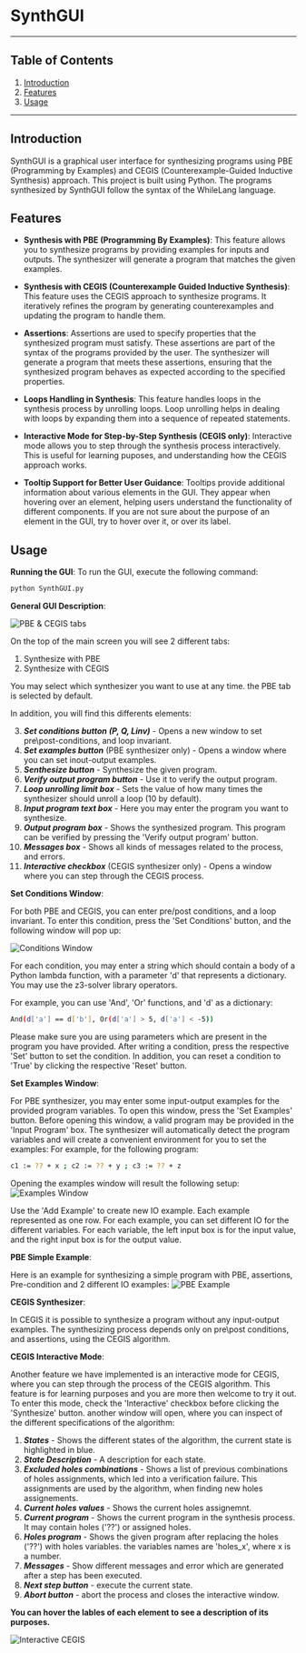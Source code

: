 # SynthGUI

---

## **Table of Contents**

1. [Introduction](#introduction)
2. [Features](#Features)
3. [Usage](#usage)

---

## **Introduction**

SynthGUI is a graphical user interface for synthesizing programs using PBE (Programming by Examples) and CEGIS (Counterexample-Guided Inductive Synthesis) approach. This project is built using Python.
The programs synthesized by SynthGUI follow the syntax of the WhileLang language.


## **Features**

- **Synthesis with PBE (Programming By Examples)**:
This feature allows you to synthesize programs by providing examples for inputs and outputs. The synthesizer will generate a program that matches the given examples.

- **Synthesis with CEGIS (Counterexample Guided Inductive Synthesis)**:
This feature uses the CEGIS approach to synthesize programs. It iteratively refines the program by generating counterexamples and updating the program to handle them.

- **Assertions**:
Assertions are used to specify properties that the synthesized program must satisfy. These assertions are part of the syntax of the programs provided by the user.
The synthesizer will generate a program that meets these assertions, ensuring that the synthesized program behaves as expected according to the specified properties.

- **Loops Handling in Synthesis**:
This feature handles loops in the synthesis process by unrolling loops. Loop unrolling helps in dealing with loops by expanding them into a sequence of repeated statements.

- **Interactive Mode for Step-by-Step Synthesis (CEGIS only)**:
Interactive mode allows you to step through the synthesis process interactively. This is useful for learning puposes, and understanding how the CEGIS approach works.

- **Tooltip Support for Better User Guidance**:
Tooltips provide additional information about various elements in the GUI. They appear when hovering over an element, helping users understand the functionality of different components. If you are not sure about the purpose of an element in the GUI, try to hover over it, or over its label.


## **Usage**

**Running the GUI**:
To run the GUI, execute the following command:
```sh
python SynthGUI.py
```

**General GUI Description**:

![PBE & CEGIS tabs](Screenshots/PBE_CEGIS_Tabs.jpg)

  On the top of the main screen you will see 2 different tabs:
1. Synthesize with PBE
2. Synthesize with CEGIS

  You may select which synthesizer you want to use at any time.
  the PBE tab is selected by default.

  In addition, you will find this differents elements:
<ol start="3">
<li><strong><em>Set conditions button (P, Q, Linv)</em></strong> - Opens a new window to set pre\post-conditions, and loop invariant.</li>
<li><strong><em>Set examples button</em></strong> (PBE synthesizer only) - Opens a window where you can set inout-output examples.</li>
<li><strong><em>Senthesize button</em></strong> - Synthesize the given program.</li>
<li><strong><em>Verify output program button</em></strong> - Use it to verify the output program.</li>
<li><strong><em>Loop unrolling limit box</em></strong> - Sets the value of how many times the synthesizer should unroll a loop (10 by default).</li>
<li><strong><em>Input program text box</em></strong> - Here you may enter the program you want to synthesize.</li>
<li><strong><em>Output program box</em></strong> - Shows the synthesized program. This program can be verified by pressing the 'Verify output program' button.</li>
<li><strong><em>Messages box</em></strong> - Shows all kinds of messages related to the process, and errors.</li>
<li><strong><em>Interactive checkbox</em></strong> (CEGIS synthesizer only) - Opens a window where you can step through the CEGIS process.</li>
</ol>

**Set Conditions Window**:

  For both PBE and CEGIS, you can enter pre/post conditions, and a loop invariant.
  To enter this condition, press the 'Set Conditions' button, and the following window will pop up:

![Conditions Window](Screenshots/Conditions_Window.jpg)

  For each condition, you may enter a string which should contain a body of a Python lambda function,
  with a parameter 'd' that represents a dictionary.
  You may use the z3-solver library operators.

  For example, you can use 'And', 'Or' functions, and 'd' as a dictionary:
```sh
And(d['a'] == d['b'], Or(d['a'] > 5, d['a'] < -5))
```

  Please make sure you are using parameters which are present in the program you have provided.
  After writing a condition, press the respective 'Set' button to set the condition.
  In addition, you can reset a condition to 'True' by clicking the respective 'Reset' button.

**Set Examples Window**:

  For PBE synthesizer, you may enter some input-output examples for the provided program variables.
  To open this window, press the 'Set Examples' button.
  Before opening this window, a valid program may be provided in the 'Input Program' box.
  The synthesizer will automatically detect the program variables and will create a convenient environment for you to set the examples:
  For example, for the following program:
```sh
c1 := ?? + x ; c2 := ?? + y ; c3 := ?? + z 
```
  Opening the examples window will result the following setup:
![Examples Window](Screenshots/Examples_Window.jpg)

  Use the 'Add Example' to create new IO example.
  Each example represented as one row.
  For each example, you can set different IO for the different variables.
  For each variable, the left input box is for the input value, and the right input box is for the output value.

**PBE Simple Example**:

  Here is an example for synthesizing a simple program with PBE, assertions, Pre-condition and 2 different IO examples:
![PBE Example](Screenshots/PBE_Usage_Example.jpg)

**CEGIS Synthesizer**:

  In CEGIS it is possible to synthesize a program without any input-output examples.
  The synthesizing process depends only on pre\post conditions, and assertions, using the CEGIS algorithm.

**CEGIS Interactive Mode**:
 
 Another feature we have implemented is an interactive mode for CEGIS, where you can step through the process of the CEGIS algorithm.
 This feature is for learning purposes and you are more then welcome to try it out.
 To enter this mode, check the 'Interactive' checkbox before clicking the 'Synthesize' button.
 another window will open, where you can inspect of the different specifications of the algorithm:

 1. <strong><em>States</em></strong> - Shows the different states of the algorithm, the current state is highlighted in blue.
 2. <strong><em>State Description</em></strong> - A description for each state.
 3. <strong><em>Excluded holes combinations</em></strong> - Shows a list of previous combinations of holes assignments, which led into a verification failure.
    This assignments are used by the algorithm, when finding new holes assignements.
 4. <strong><em>Current holes values</em></strong> - Shows the current holes assignemnt.
 5. <strong><em>Current program</em></strong> - Shows the current program in the synthesis process. It may contain holes ('??') or assigned holes.
 6. <strong><em>Holes program</em></strong> - Shows the given program after replacing the holes ('??') with holes variables. the variables names are 'holes_x', where x is a number.
 7. <strong><em>Messages</em></strong> - Show different messages and error which are generated after a step has been executed.
 8. <strong><em>Next step button</em></strong> - execute the current state.
 9. <strong><em>Abort button</em></strong> - abort the process and closes the interactive window.

 **You can hover the lables of each element to see a description of its purposes.**

 ![Interactive CEGIS](Screenshots/Interactive_CEGIS.jpg)